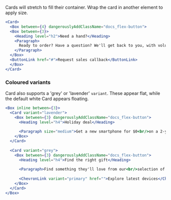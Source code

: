 Cards will stretch to fill their container. Wrap the card in another element to apply size.

```jsx
<Card>
  <Box between={4} dangerouslyAddClassName="docs_flex-button">
  <Box between={3}>
    <Heading level="h2">Need a hand?</Heading>
    <Paragraph>
      Ready to order? Have a question? We'll get back to you, with volume discounts available to larger accounts.
    </Paragraph>
  </Box>
  <ButtonLink href="#">Request sales callback</ButtonLink>
  </Box>
</Card>
```

### Coloured variants

Card also supports a 'grey' or 'lavender' `variant`. These appear flat, while the default white Card appears floating.

```jsx
<Box inline between={3}>
  <Card variant="lavender">
    <Box between={3} dangerouslyAddClassName="docs_flex-button">
      <Heading level="h4">Holiday deal</Heading>
      
      <Paragraph size="medium">Get a new smartphone for $0<br/>on a 2-year plan.</Paragraph>
    </Box>
  </Card>
  
  <Card variant="grey">
    <Box between={3} dangerouslyAddClassName="docs_flex-button">
      <Heading level="h4">Find the right gift</Heading>
    
      <Paragraph>Find something they'll love from our<br/>selection of great devices.</Paragraph>
    
      <ChevronLink variant="primary" href="">Explore latest devices</ChevronLink>
    </Box>
  </Card>
</Box>
```
